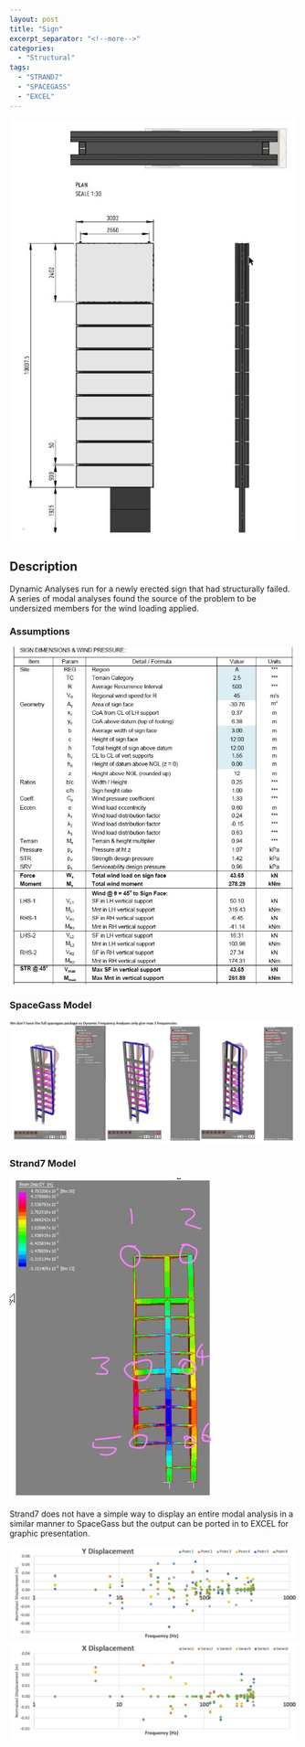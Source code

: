 ```yaml
---
layout: post
title: "Sign"
excerpt_separator: "<!--more-->"
categories: 
  - "Structural"
tags:
  - "STRAND7"
  - "SPACEGASS"
  - "EXCEL"
---
```


![Elevation](/assets/struct/SIGN/SIGN-1.jpg)
<!--more-->
## Description
Dynamic Analyses run for a newly erected sign that had structurally failed. A series of modal analyses found the source of the problem to be undersized members for the wind loading applied.

### Assumptions

![Comp](/assets/struct/SIGN/SIGN-2.jpg)

### SpaceGass Model

![SG](/assets/struct/SIGN/SIGN-3.jpg)

### Strand7 Model

![S7](/assets/struct/SIGN/SIGN-4.jpg)

Strand7 does not have a simple way to display an entire modal analysis in a similar manner to SpaceGass but the output can be ported in to EXCEL for graphic presentation.

![EX](/assets/struct/SIGN/SIGN-5.jpg)
